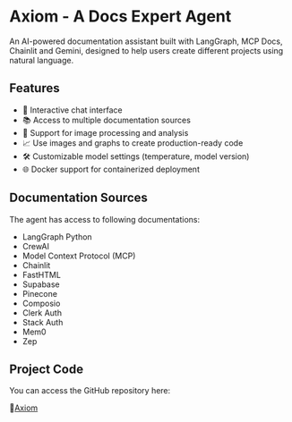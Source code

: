 # Axiom - A Docs Expert Agent

An AI-powered documentation assistant built with LangGraph, MCP Docs, Chainlit and Gemini, designed to help users create different projects using natural language.

## Features

- 🤖 Interactive chat interface
- 📚 Access to multiple documentation sources
- 🎨 Support for image processing and analysis
- 📈 Use images and graphs to create production-ready code
- 🛠️ Customizable model settings (temperature, model version)
- 🌐 Docker support for containerized deployment

## Documentation Sources

The agent has access to following documentations:
- LangGraph Python
- CrewAI
- Model Context Protocol (MCP)
- Chainlit
- FastHTML
- Supabase
- Pinecone
- Composio
- Clerk Auth
- Stack Auth
- Mem0
- Zep

## Project Code

You can access the GitHub repository here: 

🔹[Axiom](https://github.com/aasherkamal216/Axiom)
